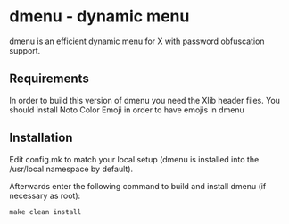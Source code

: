 # dmenu - dynamic menu
dmenu is an efficient dynamic menu for X with password obfuscation support.


## Requirements
In order to build this version of dmenu you need the Xlib header files.
You should install Noto Color Emoji in order to have emojis in dmenu


## Installation
Edit config.mk to match your local setup (dmenu is installed into
the /usr/local namespace by default).

Afterwards enter the following command to build and install dmenu
(if necessary as root):

    make clean install

